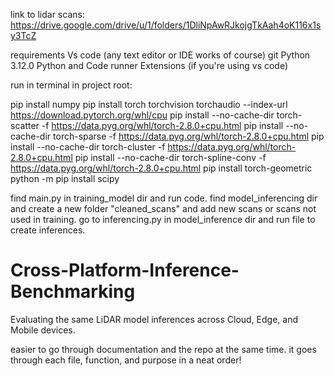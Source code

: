 link to lidar scans:
https://drive.google.com/drive/u/1/folders/1DliNpAwRJkojgTkAah4oK116x1sy3TcZ


requirements
Vs code (any text editor or IDE works of course)
git
Python 3.12.0
Python and Code runner Extensions (if you're using vs code)

run in terminal in project root:


pip install numpy
pip install torch torchvision torchaudio --index-url https://download.pytorch.org/whl/cpu
pip install --no-cache-dir torch-scatter -f https://data.pyg.org/whl/torch-2.8.0+cpu.html
pip install --no-cache-dir torch-sparse -f https://data.pyg.org/whl/torch-2.8.0+cpu.html
pip install --no-cache-dir torch-cluster -f https://data.pyg.org/whl/torch-2.8.0+cpu.html
pip install --no-cache-dir torch-spline-conv -f https://data.pyg.org/whl/torch-2.8.0+cpu.html
pip install torch-geometric
python -m pip install scipy


find main.py in training_model dir and run code. 
find model_inferencing dir and create a new folder "cleaned_scans" and add new scans or scans not used in training.
go to inferencing.py in model_inference dir and run file to create inferences.



# Cross-Platform-Inference-Benchmarking
Evaluating the same LiDAR model inferences across Cloud, Edge, and Mobile devices.


easier to go through documentation and the repo at the same time. it goes through each file, function, and purpose in a neat order!
